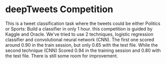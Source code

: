# deepTweets Competition

This is a tweet classification task where the tweets could be either Politics or Sports: Build a classifier in only 1 hour.
this competition is guided by Kaggle and Oracle.
We've tried to use 2 techniques, logistic regression classifier and convolutional neural network (CNN). The first one scored around 0.90 in the train session, but only 0.65 with the test file. While the second technique (CNN) Scored 0.94 in the training session and 0.80 with the test file.
There is still some room for improvement.
